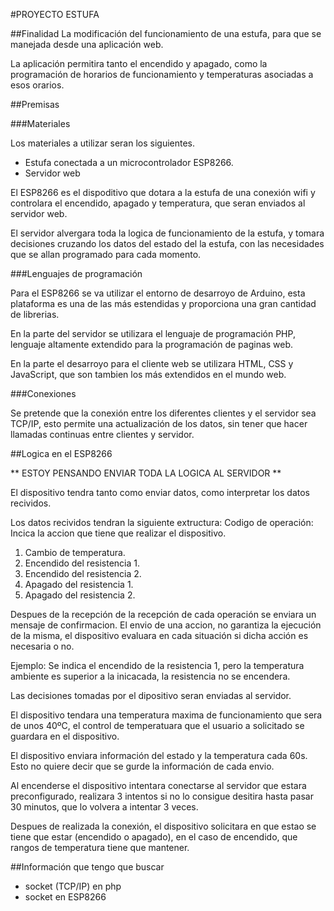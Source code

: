 #PROYECTO ESTUFA

##Finalidad
La modificación del funcionamiento de una estufa, para que se manejada desde una aplicación web.

La aplicación permitira tanto el encendido y apagado, como la programación de horarios de funcionamiento y temperaturas asociadas a esos orarios.

##Premisas

###Materiales

Los materiales a utilizar seran los siguientes.
- Estufa conectada a un microcontrolador ESP8266.
- Servidor web

El ESP8266 es el dispoditivo que dotara a la estufa de una conexión wifi y controlara el encendido, apagado y temperatura, que seran enviados al servidor web.

El servidor alvergara toda la logica de funcionamiento de la estufa, y tomara decisiones cruzando los datos del estado del la estufa, con las necesidades que se allan programado para cada momento.

###Lenguajes de programación

Para el ESP8266 se va utilizar el entorno de desarroyo de Arduino, esta plataforma es una de las más estendidas y proporciona una gran cantidad de librerias.

En la parte del servidor se utilizara el lenguaje de programación PHP, lenguaje altamente extendido para la programación de paginas web.

En la parte el desarroyo para el cliente web se utilizara HTML, CSS y JavaScript, que son tambien los más extendidos en el mundo web.


###Conexiones

Se pretende que la conexión entre los diferentes clientes y el servidor sea TCP/IP, esto permite una actualización de los datos, sin tener que hacer llamadas continuas entre clientes y servidor.

##Logica en el ESP8266

** ESTOY PENSANDO ENVIAR TODA LA LOGICA AL SERVIDOR **

El dispositivo tendra tanto como enviar datos, como interpretar los datos recividos.

Los datos recividos tendran la siguiente extructura:
Codigo de operación: Incica la accion que tiene que realizar el dispositivo.
1. Cambio de temperatura.
2. Encendido del resistencia 1.
3. Encendido del resistencia 2.
4. Apagado del resistencia 1.
5. Apagado del resistencia 2.

Despues de la recepción de la recepción de cada operación se enviara un mensaje de confirmacion.
El envio de una accion, no garantiza la ejecución de la misma, el dispositivo evaluara en cada situación si dicha acción es necesaria o no.

Ejemplo:
Se indica el encendido de la resistencia 1, pero la temperatura ambiente es superior a la inicacada, la resistencia no se encendera.

Las decisiones tomadas por el dipositivo seran enviadas al servidor.

El dispositivo tendara una temperatura maxima de funcionamiento que sera de unos 40ºC, el control de temperatuara que el usuario a solicitado se guardara en el dispositivo.

El dispositivo enviara información del estado y la temperatura cada 60s. Esto no quiere decir que se gurde la información de cada envio.

Al encenderse el dispositivo intentara conectarse al servidor que estara preconfigurado, realizara 3 intentos si no lo consigue desitira hasta pasar 30 minutos, que lo volvera a intentar 3 veces.

Despues de realizada la conexión, el dispositivo solicitara en que estao se tiene que estar (encendido o apagado), en el caso de encendido, que rangos de temperatura tiene que mantener.


##Información que tengo que buscar

- socket (TCP/IP) en php
- socket en ESP8266
